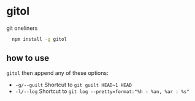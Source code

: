 # gitol

git oneliners

```bash
  npm install -g gitol
```

## how to use

`gitol` then append any of these options:

 - `-g/--guilt` Shortcut to `git guilt HEAD~1 HEAD`
 - `-l/--log` Shortcut to `git log --pretty=format:"%h - %an, %ar : %s"`

